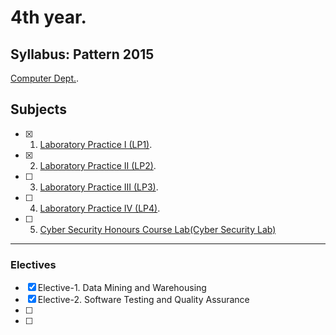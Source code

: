 # 4th year.

## Syllabus: Pattern 2015

[Computer Dept.](http://metbhujbalknowledgecity.ac.in/MET%20DATA/IOE/BE%20Computer%20Syllabus.pdf).

## Subjects

- [x] 1. [Laboratory Practice I (LP1)](LP1).
- [x] 2. [Laboratory Practice II (LP2)](LP2).
- [ ] 3. [Laboratory Practice III (LP3)](LP3).
- [ ] 4. [Laboratory Practice IV (LP4)](LP4).
- [ ] 5. [Cyber Security Honours Course Lab(Cyber Security Lab)](Cyber%20Security%20Lab)

---

### Electives

- [x] Elective-1. Data Mining and Warehousing
- [x] Elective-2. Software Testing and Quality Assurance
- [ ]
- [ ]
